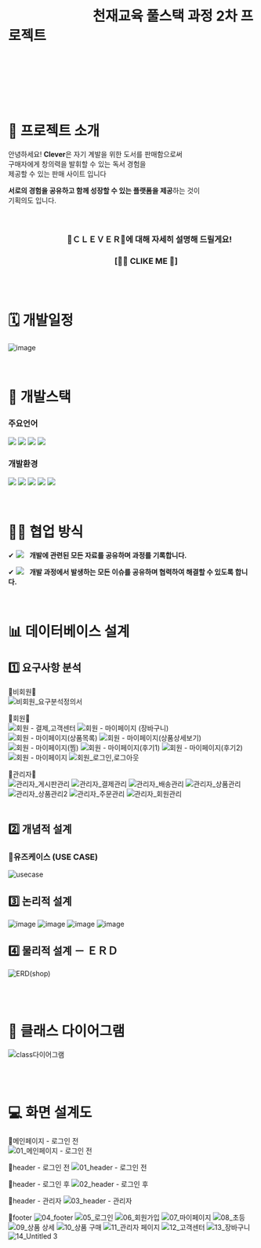 
# &nbsp;&nbsp;&nbsp;&nbsp;&nbsp;&nbsp;&nbsp;&nbsp;&nbsp;&nbsp;&nbsp;&nbsp;&nbsp;&nbsp;&nbsp;&nbsp;&nbsp;&nbsp;&nbsp;&nbsp;&nbsp;&nbsp;&nbsp;&nbsp;&nbsp;&nbsp;천재교육 풀스택 과정 2차 프로젝트 
<br/>

&nbsp;&nbsp;&nbsp;&nbsp;&nbsp;&nbsp;&nbsp;&nbsp;&nbsp;&nbsp;&nbsp;&nbsp;&nbsp;&nbsp;&nbsp;&nbsp;&nbsp;&nbsp;&nbsp;&nbsp;&nbsp;&nbsp;&nbsp;&nbsp;&nbsp;&nbsp;&nbsp;&nbsp;&nbsp;&nbsp;&nbsp;&nbsp;&nbsp;&nbsp;&nbsp;&nbsp;&nbsp;&nbsp;&nbsp;&nbsp;&nbsp;&nbsp;&nbsp;&nbsp;&nbsp;&nbsp;&nbsp;&nbsp;&nbsp;&nbsp;

<br/><br/>

# 📂 프로젝트 소개 

안녕하세요! **Clever**은 자기 계발을 위한 도서를 판매함으로써<br/>
구매자에게 창의력을 발휘할 수 있는 독서 경험을 <br/>
제공할 수 있는 판매 사이트 입니다<br/>
 

 **서로의 경험을 공유하고 함께 성장할 수 있는 플랫폼을 제공**하는 것이   
기획의도 입니다.  
 <br/> <br/>
 
### &nbsp;&nbsp;&nbsp;&nbsp;&nbsp;&nbsp;&nbsp;&nbsp;&nbsp;&nbsp;&nbsp;&nbsp;&nbsp;&nbsp;&nbsp;&nbsp;&nbsp;&nbsp;&nbsp;&nbsp;&nbsp;&nbsp;&nbsp;&nbsp;&nbsp;&nbsp;&nbsp;&nbsp;&nbsp;&nbsp; 🔹ＣＬＥＶＥＲ🔹에 대해 자세히 설명해 드릴게요!
### &nbsp;&nbsp;&nbsp;&nbsp;&nbsp;&nbsp;&nbsp;&nbsp;&nbsp;&nbsp;&nbsp;&nbsp;&nbsp;&nbsp;&nbsp;&nbsp;&nbsp;&nbsp;&nbsp;&nbsp;&nbsp;&nbsp;&nbsp;&nbsp;&nbsp;&nbsp;&nbsp;&nbsp;&nbsp;&nbsp;&nbsp;&nbsp;&nbsp;&nbsp;&nbsp;&nbsp;&nbsp;&nbsp;&nbsp;&nbsp;&nbsp;&nbsp;&nbsp;&nbsp;&nbsp;&nbsp;&nbsp;&nbsp;&nbsp;&nbsp;&nbsp;&nbsp;&nbsp;&nbsp;&nbsp;&nbsp;[🙋‍♀️ CLIKE ME 🙋]
<br/>
  




<br/>

# 🗓 개발일정
![image](https://github.com/kuyejin/project2/assets/65212187/62d66a98-3c91-4d50-83b0-60bf864989e2)

<br/>

#  🔨 개발스택

### 주요언어
<img  src="https://img.shields.io/badge/java-007396?style=for-the-badge&logo=java&logoColor=white"> <img  src="https://img.shields.io/badge/html5-E34F26?style=for-the-badge&logo=html5&logoColor=white">
<img  src="https://img.shields.io/badge/css-1572B6?style=for-the-badge&logo=css3&logoColor=white">
<img  src="https://img.shields.io/badge/javascript-F7DF1E?style=for-the-badge&logo=javascript&logoColor=black">





### 개발환경
<img  src="https://img.shields.io/badge/apache tomcat-F8DC75?style=for-the-badge&logo=apachetomcat&logoColor=white"> <img  src="https://img.shields.io/badge/github-181717?style=for-the-badge&logo=github&logoColor=white">
<img  src="https://img.shields.io/badge/git-F05032?style=for-the-badge&logo=git&logoColor=white">
<img  src="https://img.shields.io/badge/intellijidea-6A5FBB?style=for-the-badge&logo=intellijidea&logoColor=white"> <img  src="https://img.shields.io/badge/mariaDB-003545?style=for-the-badge&logo=mariaDB&logoColor=white">  

<br/>




#  👨‍👨‍ 협업 방식 

✔   [![](https://camo.githubusercontent.com/5f4f9e864500236994df27a0204caec7543b79162b3e45e9edaecc499ad2186d/68747470733a2f2f696d672e736869656c64732e696f2f62616467652f4e6f74696f6e2d3030303030303f7374796c653d666c61742d726f756e64266c6f676f3d4e6f74696f6e266c6f676f436f6c6f723d7768697465)](https://www.notion.so/2-61e48e6a682e4d7191fc2993b91b0665)
&nbsp;&nbsp;**개발에 관련된 모든 자료를 공유하며 과정를 기록합니다.**

✔ <img src="https://img.shields.io/badge/slack-4A154B?style=flat&logo=slack&logoColor=white"/></a>
&nbsp;&nbsp;**개발 과정에서 발생하는 모든 이슈를 공유하며 협력하여 해결할 수 있도록 합니다.**

 

<br/>



#  📊 데이터베이스 설계

## 1️⃣ 요구사항 분석
🔹비회원🔹<br/>
![비회원_요구분석정의서](https://github.com/kuyejin/project2/assets/65212187/ac63286a-8802-41a0-8277-c995c54d6def)  

🔹회원🔹<br/>
![회원 - 결제,고객센터](https://github.com/kuyejin/project2/assets/65212187/ab3b25ef-4b36-4ed7-ba79-7f6529a804f8)
![회원 - 마이페이지 (장바구니)](https://github.com/kuyejin/project2/assets/65212187/b692fce2-df31-4374-a8ef-68e6c7e58429)
![회원 - 마이페이지(상품목록)](https://github.com/kuyejin/project2/assets/65212187/eca570e4-1f63-4379-9500-a22c00d1e0e5)
![회원 - 마이페이지(상품상세보기)](https://github.com/kuyejin/project2/assets/65212187/ce8e610d-b4ef-41ff-9e3f-07b0b31d3099)
![회원 - 마이페이지(찜)](https://github.com/kuyejin/project2/assets/65212187/d055f826-fb78-409f-b100-9403112e5799)
![회원 - 마이페이지(후기1)](https://github.com/kuyejin/project2/assets/65212187/890bdd08-e737-4d9b-aacf-5074fbbebf26)
![회원 - 마이페이지(후기2)](https://github.com/kuyejin/project2/assets/65212187/20f517ef-1179-4dc8-8ba4-c41662c767ff)
![회원 - 마이페이지](https://github.com/kuyejin/project2/assets/65212187/d522a0bf-c63b-4f64-a402-0347a9cc1cea)
![회원_로그인,로그아웃](https://github.com/kuyejin/project2/assets/65212187/6e8f2f7d-2281-447b-98d6-8ea6f99544aa)  

🔹관리자🔹<br/>
![관리자_게시판관리](https://github.com/kuyejin/project2/assets/65212187/ddb0c10b-f434-4383-bb78-98d885bee1ac)
![관리자_결제관리](https://github.com/kuyejin/project2/assets/65212187/1cd8293a-d11f-46dc-8564-7272309f4d42)
![관리자_배송관리](https://github.com/kuyejin/project2/assets/65212187/98165b8d-b234-431d-9ece-949d3e54b453)
![관리자_상품관리](https://github.com/kuyejin/project2/assets/65212187/e606c54d-cc4a-468e-a0b6-5b03d7626fcc)
![관리자_상품관리2](https://github.com/kuyejin/project2/assets/65212187/e8bb5047-9b1b-406a-9134-0c13780da461)
![관리자_주문관리](https://github.com/kuyejin/project2/assets/65212187/4d420552-abb5-4f29-8483-931081457255)
![관리자_회원관리](https://github.com/kuyejin/project2/assets/65212187/04efffa3-a5b2-4d69-be95-213bfd411165)
<br/><br/>
## 2️⃣ 개념적 설계

### 🔹유즈케이스 (USE CASE)
![usecase](https://github.com/kuyejin/project2/assets/65212187/b54639f8-0869-487b-95c3-02d256adddda)


## 3️⃣ 논리적 설계
![image](https://github.com/kuyejin/project2/assets/65212187/273470b1-3e6f-45b8-a44d-a7fda653200b)
![image](https://github.com/kuyejin/project2/assets/65212187/9d34eac3-a6a9-4b18-b593-0e95923ca0f6)
![image](https://github.com/kuyejin/project2/assets/65212187/3223fac3-4ab7-4294-b1c0-6894136527fc)
![image](https://github.com/kuyejin/project2/assets/65212187/75923a7c-7cb5-4c4d-9246-1bce99531779)

## 4️⃣ 물리적 설계 － ＥＲＤ
![ERD(shop)](https://github.com/kuyejin/project2/assets/65212187/684ee9da-6d5a-4863-adc8-479b904db03a)

<br/>
<br/>

# 📐 클래스 다이어그램
![class다이어그램](https://github.com/kuyejin/project2/assets/65212187/c7577e2c-3c6a-4b91-87f6-5a3e8fdc25c9)

<br/>



<br/>

#  💻 화면 설계도
🔹메인페이지 - 로그인 전  
![01_메인페이지 - 로그인 전](https://github.com/kuyejin/project2/assets/65212187/434f8d36-330b-43d7-bdbf-6ceb596c8239)

🔹header - 로그인 전
![01_header - 로그인 전](https://github.com/kuyejin/project1/assets/65212187/f0f5b725-4483-4afe-b869-f485e7dbc848)


🔹header - 로그인 후
![02_header - 로그인 후](https://github.com/kuyejin/project2/assets/65212187/5141bf5b-897c-45fa-b1c3-6e0f155ab8e8)

🔹header - 관리자
![03_header - 관리자](https://github.com/kuyejin/project2/assets/65212187/4dd7885f-0144-45c9-a2f4-123fd49e5dbf)

🔹footer
![04_footer](https://github.com/kuyejin/project2/assets/65212187/a916474e-54b7-47c8-b387-378678b7aedc)
![05_로그인](https://github.com/kuyejin/project2/assets/65212187/5b955dfe-79d7-4867-beb7-800b55d94721)
![06_회원가입](https://github.com/kuyejin/project2/assets/65212187/7de65506-14e7-4c08-96a9-e514be158b39)
![07_마이페이지](https://github.com/kuyejin/project2/assets/65212187/3df43261-deab-45ad-b0bc-2dc98840ed69)
![08_초등](https://github.com/kuyejin/project2/assets/65212187/cabc3923-2006-4275-9889-401235ba5757)
![09_상품 상세](https://github.com/kuyejin/project2/assets/65212187/40802809-1d6a-45d8-a88b-4972fe9d2e0d)
![10_상품 구매](https://github.com/kuyejin/project2/assets/65212187/6b9fe231-3d31-4c5c-80b7-05a0667d5d6b)
![11_관리자 페이지](https://github.com/kuyejin/project2/assets/65212187/e2172851-db55-4596-a48b-db389fe9e143)
![12_고객센터](https://github.com/kuyejin/project2/assets/65212187/bcb8577d-e8ae-48d2-83de-f490154d1879)
![13_장바구니](https://github.com/kuyejin/project2/assets/65212187/69f0651d-7d08-443b-b616-a59d671fa569)
![14_Untitled 3](https://github.com/kuyejin/project2/assets/65212187/a3ea3104-e5e9-4025-b22e-ef3645e13f75)

<br/>
<br/>


